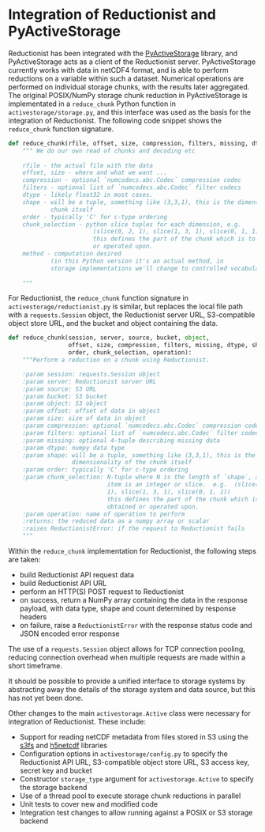# Integration of Reductionist and PyActiveStorage

Reductionist has been integrated with the [PyActiveStorage](https://github.com/valeriupredoi/PyActiveStorage) library, and PyActiveStorage acts as a client of the Reductionist server.
PyActiveStorage currently works with data in netCDF4 format, and is able to perform reductions on a variable within such a dataset.
Numerical operations are performed on individual storage chunks, with the results later aggregated.
The original POSIX/NumPy storage chunk reduction in PyActiveStorage is implementated in a `reduce_chunk` Python function in `activestorage/storage.py`, and this interface was used as the basis for the integration of Reductionist.
The following code snippet shows the `reduce_chunk` function signature.

```python
def reduce_chunk(rfile, offset, size, compression, filters, missing, dtype, shape, order, chunk_selection, method=None):
    """ We do our own read of chunks and decoding etc 
    
    rfile - the actual file with the data 
    offset, size - where and what we want ...
    compression - optional `numcodecs.abc.Codec` compression codec
    filters - optional list of `numcodecs.abc.Codec` filter codecs
    dtype - likely float32 in most cases. 
    shape - will be a tuple, something like (3,3,1), this is the dimensionality of the 
            chunk itself
    order - typically 'C' for c-type ordering
    chunk_selection - python slice tuples for each dimension, e.g.
                        (slice(0, 2, 1), slice(1, 3, 1), slice(0, 1, 1))
                        this defines the part of the chunk which is to be obtained
                        or operated upon.
    method - computation desired 
            (in this Python version it's an actual method, in 
            storage implementations we'll change to controlled vocabulary)
                    
    """
```

For Reductionist, the `reduce_chunk` function signature in `activestorage/reductionist.py` is similar, but replaces the local file path with a `requests.Session` object, the Reductionist server URL, S3-compatible object store URL, and the bucket and object containing the data.

```python
def reduce_chunk(session, server, source, bucket, object,
                 offset, size, compression, filters, missing, dtype, shape,
                 order, chunk_selection, operation):
    """Perform a reduction on a chunk using Reductionist.

    :param session: requests.Session object
    :param server: Reductionist server URL
    :param source: S3 URL
    :param bucket: S3 bucket
    :param object: S3 object
    :param offset: offset of data in object
    :param size: size of data in object
    :param compression: optional `numcodecs.abc.Codec` compression codec
    :param filters: optional list of `numcodecs.abc.Codec` filter codecs
    :param missing: optional 4-tuple describing missing data
    :param dtype: numpy data type
    :param shape: will be a tuple, something like (3,3,1), this is the
                  dimensionality of the chunk itself
    :param order: typically 'C' for c-type ordering
    :param chunk_selection: N-tuple where N is the length of `shape`, and each
                            item is an integer or slice.  e.g.  (slice(0, 2,
                            1), slice(1, 3, 1), slice(0, 1, 1))
                            this defines the part of the chunk which is to be
                            obtained or operated upon.
    :param operation: name of operation to perform
    :returns: the reduced data as a numpy array or scalar
    :raises ReductionistError: if the request to Reductionist fails
    """
```

Within the `reduce_chunk` implementation for Reductionist, the following steps are taken:

* build Reductionist API request data
* build Reductionist API URL
* perform an HTTP(S) POST request to Reductionist
* on success, return a NumPy array containing the data in the response payload, with data type, shape and count determined by response headers
* on failure, raise a `ReductionistError` with the response status code and JSON encoded error response

The use of a `requests.Session` object allows for TCP connection pooling, reducing connection overhead when multiple requests are made within a short timeframe.

It should be possible to provide a unified interface to storage systems by abstracting away the details of the storage system and data source, but this has not yet been done.

Other changes to the main `activestorage.Active` class were necessary for integration of Reductionist.
These include:

* Support for reading netCDF metadata from files stored in S3 using the [s3fs](https://s3fs.readthedocs.io/) and [h5netcdf](https://pypi.org/project/h5netcdf/) libraries
* Configuration options in `activestorage/config.py` to specify the Reductionist API URL, S3-compatible object store URL, S3 access key, secret key and bucket
* Constructor `storage_type` argument for `activestorage.Active` to specify the storage backend
* Use of a thread pool to execute storage chunk reductions in parallel
* Unit tests to cover new and modified code
* Integration test changes to allow running against a POSIX or S3 storage backend
